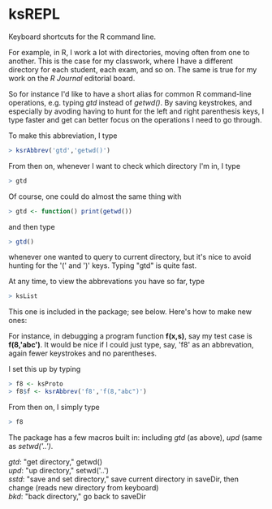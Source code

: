 # ksREPL
Keyboard shortcuts for the R command line.

For example, in R, I work a lot with directories, moving often from one
to another.  This is the case for my classwork, where I have a different
directory for each student, each exam, and so on.  The same is true for
my work on the *R Journal* editorial board.

So for instance I'd like to have a short alias for common R command-line
operations, e.g. typing *gtd* instead of *getwd()*.  By saving
keystrokes, and especially by avoding having to hunt for the left and
right parenthesis keys, I type faster and get can better focus on the
operations I need to go through.

To make this abbreviation, I type 

``` r
> ksrAbbrev('gtd','getwd()')
```

From then on, whenever I want to check which directory I'm in, I type

``` r
> gtd
```

Of course, one could do almost the same thing with

``` r
> gtd <- function() print(getwd())
```

and then type

``` r
> gtd()
```

whenever one wanted to query to current directory, but it's nice to
avoid hunting for the '(' and ')' keys.  Typing "gtd" is quite fast.

At any time, to view the abbrevations you have so far, type

``` r
> ksList
```

This one is included in the package; see below.  Here's how to make new
ones:

For instance, in debugging a program function **f(x,s)**, say my test
case is **f(8,'abc')**.  It would be nice if I could just type, say,
'f8' as an abbrevation, again fewer keystrokes and no parentheses.

I set this up by typing

``` r
> f8 <- ksProto
> f8$f <- ksrAbbrev('f8','f(8,"abc")')
```

From then on, I simply type

``` r
> f8
```

The package has a few macros built in: including *gtd* (as above), *upd*
(same as *setwd('..')*. 

*gtd*: "get directory," getwd()
<br>
*upd*: "up directory," setwd('..')
<br>
*sstd*: "save and set directory," save current directory in saveDir,
then change (reads new directory from keyboard)
<br> 
*bkd*: "back directory," go back to saveDir

